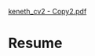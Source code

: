 [keneth_cv2 - Copy2.pdf](https://github.com/kenethtech/Resume/files/11572827/keneth_cv2.-.Copy2.pdf)
# Resume
